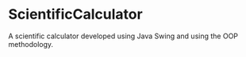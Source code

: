 # ScientificCalculator
A scientific calculator developed using Java Swing and using the OOP methodology.

